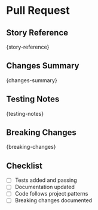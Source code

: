 # Pull Request

## Story Reference
{story-reference}

## Changes Summary
{changes-summary}

## Testing Notes
{testing-notes}

## Breaking Changes
{breaking-changes}

## Checklist
- [ ] Tests added and passing
- [ ] Documentation updated
- [ ] Code follows project patterns
- [ ] Breaking changes documented
